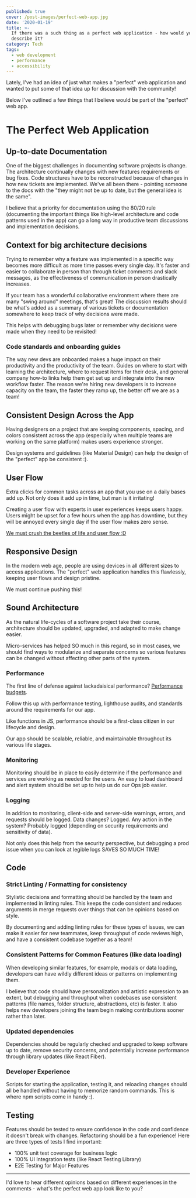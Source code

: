 ```yaml
---
published: true
cover: /post-images/perfect-web-app.jpg
date: '2020-01-19'
title: >-
  If there was a such thing as a perfect web application - how would you
  describe it?
category: Tech
tags:
  - web development
  - performance
  - accessibility
---
```

Lately, I've had an idea of just what makes a "perfect" web application and wanted to put some of that idea up for discussion with the community!

Below I've outlined a few things that I believe would be part of the "perfect" web app. 

# The Perfect Web Application

## Up-to-date Documentation

One of the biggest challenges in documenting software projects is change. The architecture continually changes with new features requirements or bug fixes. Code structures have to be reconstructed because of changes in how new tickets are implemented. We've all been there - pointing someone to the docs with the "they might not be up to date, but the general idea is the same".

I believe that a priority for documentation using the 80/20 rule (documenting the important things like high-level architecture and code patterns used in the app) can go a long way in productive team discussions and implementation decisions.

## Context for big architecture decisions

Trying to remember why a feature was implemented in a specific way becomes more difficult as more time passes every single day. It's faster and easier to collaborate in person than through ticket comments and slack messages, as the effectiveness of communication in person drastically increases. 

If your team has a wonderful collaborative environment where there are many "swing around" meetings, that's great! The discussion results should be what's added as a summary of various tickets or documentation somewhere to keep track of why decisions were made.

This helps with debugging bugs later or remember why decisions were made when they need to be revisited!


### Code standards and onboarding guides

The way new devs are onboarded makes a huge impact on their productivity and the productivity of the team. Guides on where to start with learning the architecture, where to request items for their desk, and general company how-to links help them get set up and  integrate into the new workflow faster. The reason we're hiring new developers is to increase capacity on the team, the faster they ramp up, the better off we are as a team!

## Consistent Design Across the App

Having designers on a project that are keeping components, spacing, and colors consistent across the app (especially when multiple teams are working on the same platform) makes users experience stronger.

Design systems and guidelines (like Material Design) can help the design of the "perfect" app be consistent :).

##  User Flow

Extra clicks for common tasks across an app that you use on a daily bases add up. Not only does it add up in time, but man is it irritating!

Creating a user flow with experts in user experiences keeps users happy. Users might be upset for a few hours when the app has downtime, but they will be annoyed every single day if the user flow makes zero sense.

[We must crush the beetles of life and user flow :D](https://www.joshuakennon.com/beware-the-beetles-of-life/)

## Responsive Design

In the modern web age, people are using devices in all different sizes to access applications. The "perfect" web application handles this flawlessly, keeping user flows and design pristine.


We must continue pushing this!

## Sound Architecture

As the natural life-cycles of a software project take their course, architecture should be updated, upgraded, and adapted to make change easier.

Micro-services has helped SO much in this regard, so in most cases, we should find ways to modularize and separate concerns so various features can be changed without affecting other parts of the system.

### Performance

The first line of defense against lackadaisical performance? [Performance budgets](https://web.dev/performance-budgets-101/). 

Follow this up with performance testing, lighthouse audits, and standards around the requirements for our app.

Like functions in JS, performance should be a first-class citizen in our lifecycle and design.

Our app should be scalable, reliable, and maintainable throughout its various life stages.

### Monitoring

Monitoring should be in place to easily determine if the performance and services are working as needed for the users. An easy to load dashboard and alert system should be set up to help us do our Ops job easier.

### Logging

In addition to monitoring, client-side and server-side warnings, errors, and requests should be logged. Data changes? Logged. Any action in the system? Probably logged (depending on security requirements and sensitivity of data).

Not only does this help from the security perspective, but debugging a prod issue when you can look at legible logs SAVES SO MUCH TIME!


## Code

### Strict Linting / Formatting for consistency

Stylistic decisions and formatting should be handled by the team and implemented in linting rules. This keeps the code consistent and reduces arguments in merge requests over things that can be opinions based on style.

By documenting and adding linting rules for these types of issues, we can make it easier for new teammates, keep throughput of code reviews high, and have a consistent codebase together as a team!


### Consistent Patterns for Common Features (like data loading)

When developing similar features, for example, modals or data loading, developers can have wildly different ideas or patterns on implementing them.

I believe that code should have personalization and artistic expression to an extent, but debugging and throughput when codebases use consistent patterns (file names, folder structure, abstractions, etc) is faster. It also helps new developers joining the team begin making contributions sooner rather than later.

### Updated dependencies

Dependencies should be regularly checked and upgraded to keep software up to date, remove security concerns, and potentially increase performance through library updates (like React Fiber).

### Developer Experience

Scripts for starting the application, testing it, and reloading changes should all be handled without having to memorize random commands. This is where npm scripts come in handy :).

## Testing

Features should be tested to ensure confidence in the code and confidence it doesn't break with changes. Refactoring should be a fun experience! Here are three types of tests I find important:

- 100% unit test coverage for business logic
- 100% UI Integration tests (like React Testing Library)
- E2E Testing for Major Features

---

I'd love to hear different opinions based on different experiences in the comments - what's the perfect web app look like to you?

